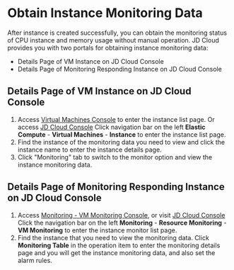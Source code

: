 # Obtain Instance Monitoring Data
After instance is created successfully, you can obtain the monitoring status of CPU instance and memory usage without manual operation. JD Cloud provides you with two portals for obtaining instance monitoring data:
* Details Page of VM Instance on JD Cloud Console
* Details Page of Monitoring Responding Instance on JD Cloud Console

## Details Page of VM Instance on JD Cloud Console
1. Access [Virtual Machines Console][1] to enter the instance list page. Or access [JD Cloud Console][2] Click navigation bar on the left **Elastic Compute** - **Virtual Machines** - **Instance** to enter the instance list page.
2. Find the instance of the monitoring data you need to view and click the instance name to enter the instance details page.
3. Click "Monitoring" tab to switch to the monitor option and view the instance monitoring data.

## Details Page of Monitoring Responding Instance on JD Cloud Console
1. Access [Monitoring - VM Monitoring Console][3], or visit [JD Cloud Console][4] Click the navigation bar on the left **Monitoring** - **Resource Monitoring** - **VM Monitoring** to enter the instance monitor list page.
2. Find the instance that you need to view the monitoring data. Click **Monitoring Table** in the operation item to enter the monitoring details page and you will get the instance monitoring data, and also set the alarm rules.


  [1]: https://cns-console.jdcloud.com/host/compute/list
  [2]: https://console.jdcloud.com/
  [3]: https://cms-console.jdcloud.com/serverMonitor
  [4]: https://console.jdcloud.com/
